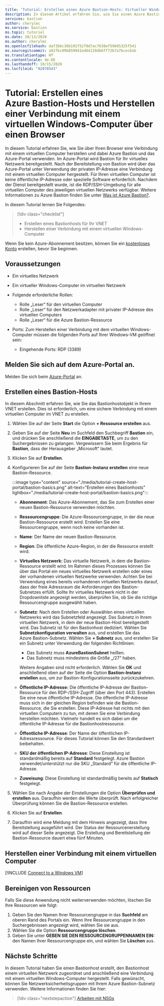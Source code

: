 ```yaml
---
title: 'Tutorial: Erstellen eines Azure Bastion-Hosts: Virtueller Windows-Computer: Portal'
description: In diesem Artikel erfahren Sie, wie Sie einen Azure Bastion-Host erstellen und eine Verbindung mit einem virtuellen Windows-Computer herstellen.
services: bastion
author: cherylmc
ms.service: bastion
ms.topic: tutorial
ms.date: 10/13/2020
ms.author: cherylmc
ms.openlocfilehash: daf3b6c36b191f52f0d7ac7638ef59695325f541
ms.sourcegitcommit: a92fbc09b859941ed64128db6ff72b7a7bcec6ab
ms.translationtype: HT
ms.contentlocale: de-DE
ms.lasthandoff: 10/15/2020
ms.locfileid: "92078543"
---
```

# <a name="tutorial-create-an-azure-bastion-host-and-connect-to-a-windows-vm-through-a-browser"></a>Tutorial: Erstellen eines Azure Bastion-Hosts und Herstellen einer Verbindung mit einem virtuellen Windows-Computer über einen Browser

In diesem Tutorial erfahren Sie, wie Sie über Ihren Browser eine Verbindung mit einem virtuellen Computer herstellen und dabei Azure Bastion und das Azure-Portal verwenden. Im Azure-Portal wird Bastion für Ihr virtuelles Netzwerk bereitgestellt. Nach der Bereitstellung von Bastion wird über das Azure-Portal unter Verwendung der privaten IP-Adresse eine Verbindung mit einem virtuellen Computer hergestellt. Für Ihren virtuellen Computer ist keine öffentliche IP-Adresse oder spezielle Software erforderlich. Nachdem der Dienst bereitgestellt wurde, ist die RDP/SSH-Umgebung für alle virtuellen Computer des jeweiligen virtuellen Netzwerks verfügbar. Weitere Informationen zu Azure Bastion finden Sie unter [Was ist Azure Bastion?](bastion-overview.md).

In diesem Tutorial lernen Sie Folgendes:

> [!div class="checklist"]
> * Erstellen eines Bastionhosts für Ihr VNET
> * Herstellen einer Verbindung mit einem virtuellen Windows-Computer

Wenn Sie kein Azure-Abonnement besitzen, können Sie ein [kostenloses Konto](https://azure.microsoft.com/free/?WT.mc_id=A261C142F) erstellen, bevor Sie beginnen.

## <a name="prerequisites"></a>Voraussetzungen

* Ein virtuelles Netzwerk
* Ein virtueller Windows-Computer im virtuellen Netzwerk
* Folgende erforderliche Rollen:
  * Rolle „Leser“ für den virtuellen Computer
  * Rolle „Leser“ für den Netzwerkadapter mit privater IP-Adresse des virtuellen Computers
  * Rolle „Leser“ für die Azure Bastion-Ressource

* Ports: Zum Herstellen einer Verbindung mit dem virtuellen Windows-Computer müssen die folgenden Ports auf Ihrer Windows-VM geöffnet sein:
  * Eingehende Ports: RDP (3389)

## <a name="sign-in-to-the-azure-portal"></a>Melden Sie sich auf dem Azure-Portal an.

Melden Sie sich beim [Azure-Portal](https://portal.azure.com) an.

## <a name="create-a-bastion-host"></a><a name="createhost"></a>Erstellen eines Bastion-Hosts

In diesem Abschnitt erfahren Sie, wie Sie das Bastionhostobjekt in Ihrem VNET erstellen. Dies ist erforderlich, um eine sichere Verbindung mit einem virtuellen Computer im VNET zu erstellen.

1. Wählen Sie auf der Seite **Start** die Option **+ Ressource erstellen** aus.
1. Geben Sie auf der Seite **Neu** im Suchfeld den Suchbegriff **Bastion** ein, und drücken Sie anschließend die **EINGABETASTE**, um zu den Suchergebnissen zu gelangen. Vergewissern Sie beim Ergebnis für **Bastion**, dass der Herausgeber „Microsoft“ lautet.
1. Klicken Sie auf **Erstellen**.
1. Konfigurieren Sie auf der Seite **Bastion-Instanz erstellen** eine neue Bastion-Ressource.

   :::image type="content" source="./media/tutorial-create-host-portal/bastion-basics.png" alt-text="Erstellen eines Bastionhosts" lightbox="./media/tutorial-create-host-portal/bastion-basics.png":::

    * **Abonnement**: Das Azure-Abonnement, das Sie zum Erstellen einer neuen Bastion-Ressource verwenden möchten.
    * **Ressourcengruppe**: Die Azure-Ressourcengruppe, in der die neue Bastion-Ressource erstellt wird. Erstellen Sie eine Ressourcengruppe, wenn noch keine vorhanden ist.
    * **Name**: Der Name der neuen Bastion-Ressource.
    * **Region**: Die öffentliche Azure-Region, in der die Ressource erstellt wird.
    * **Virtuelles Netzwerk:** Das virtuelle Netzwerk, in dem die Bastion-Ressource erstellt wird. Im Rahmen dieses Prozesses können Sie über das Portal ein neues virtuelles Netzwerk erstellen oder eines der vorhandenen virtuellen Netzwerke verwenden. Achten Sie bei Verwendung eines bereits vorhandenen virtuellen Netzwerks darauf, dass der freie Adressraum die Anforderungen des Bastion-Subnetzes erfüllt. Sollte Ihr virtuelles Netzwerk nicht in der Dropdownliste angezeigt werden, überprüfen Sie, ob Sie die richtige Ressourcengruppe ausgewählt haben.
    * **Subnetz**: Nach dem Erstellen oder Auswählen eines virtuellen Netzwerks wird das Subnetzfeld angezeigt. Das Subnetz in Ihrem virtuellen Netzwerk, in dem der neue Bastion-Host bereitgestellt wird. Das Subnetz ist für den Bastionhost dediziert. Wählen Sie **Subnetzkonfiguration verwalten** aus, und erstellen Sie das Azure Bastion-Subnetz. Wählen Sie **+ Subnetz** aus, und erstellen Sie ein Subnetz unter Verwendung der folgenden Richtlinien:

         * Das Subnetz muss **AzureBastionSubnet** heißen.
         * Das Subnetz muss mindestens die Größe „/27“ haben.

      Weitere Angaben sind nicht erforderlich. Wählen Sie **OK** und anschließend oben auf der Seite die Option **Bastion-Instanz erstellen** aus, um zur Bastion-Konfigurationsseite zurückzukehren.
    * **Öffentliche IP-Adresse:** Die öffentliche IP-Adresse der Bastion-Ressource für den RDP-/SSH-Zugriff (über den Port 443). Erstellen Sie eine neue öffentliche IP-Adresse. Die öffentliche IP-Adresse muss sich in der gleichen Region befinden wie die Bastion-Ressource, die Sie erstellen. Diese IP-Adresse hat nichts mit den virtuellen Computern zu tun, mit denen Sie eine Verbindung herstellen möchten. Vielmehr handelt es sich dabei um die öffentliche IP-Adresse für die Bastionhostressource.
    * **Öffentliche IP-Adresse**: Der Name der öffentlichen IP-Adressressource. Für dieses Tutorial können Sie den Standardwert beibehalten.
    * **SKU der öffentlichen IP-Adresse**: Diese Einstellung ist standardmäßig bereits auf **Standard** festgelegt. Azure Bastion verwendet/unterstützt nur die SKU „Standard“ für die öffentliche IP-Adresse.
    * **Zuweisung**: Diese Einstellung ist standardmäßig bereits auf **Statisch** festgelegt.

1. Wählen Sie nach Angabe der Einstellungen die Option **Überprüfen und erstellen** aus. Daraufhin werden die Werte überprüft. Nach erfolgreicher Überprüfung können Sie die Bastion-Ressource erstellen.
1. Klicken Sie auf **Erstellen**.
1. Daraufhin wird eine Meldung mit dem Hinweis angezeigt, dass Ihre Bereitstellung ausgeführt wird. Der Status der Ressourcenerstellung wird auf dieser Seite angezeigt. Die Erstellung und Bereitstellung der Bastion-Ressource dauert etwa fünf Minuten.

## <a name="connect-to-a-vm"></a>Herstellen einer Verbindung mit einem virtuellen Computer

[!INCLUDE [Connect to a Windows VM](../../includes/bastion-vm-rdp.md)]

## <a name="clean-up-resources"></a>Bereinigen von Ressourcen

Falls Sie diese Anwendung nicht weiterverwenden möchten, löschen Sie Ihre Ressourcen wie folgt:

1. Geben Sie den Namen Ihrer Ressourcengruppe in das **Suchfeld** am oberen Rand des Portals ein. Wenn Ihre Ressourcengruppe in den Suchergebnissen angezeigt wird, wählen Sie sie aus.
1. Wählen Sie die Option **Ressourcengruppe löschen**.
1. Geben Sie unter **GEBEN SIE DEN RESSOURCENGRUPPENNAMEN EIN:** den Namen Ihrer Ressourcengruppe ein, und wählen Sie **Löschen** aus.

## <a name="next-steps"></a>Nächste Schritte

In diesem Tutorial haben Sie einen Bastionhost erstellt, den Bastionhost einem virtuellen Netzwerk zugeordnet und anschließend eine Verbindung mit einem virtuellen Windows-Computer hergestellt. Falls gewünscht, können Sie Netzwerksicherheitsgruppen mit Ihrem Azure Bastion-Subnetz verwenden. Weitere Informationen finden Sie hier:

> [!div class="nextstepaction"]
> [Arbeiten mit NSGs](bastion-nsg.md)
